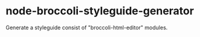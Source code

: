 # node-broccoli-styleguide-generator
Generate a styleguide consist of "broccoli-html-editor" modules.
